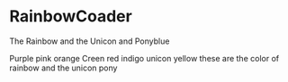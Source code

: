 # RainbowCoader
The Rainbow and the Unicon and Ponyblue

Purple
pink
orange
Creen
red
indigo
unicon
yellow
these are the color of rainbow
and the unicon pony
